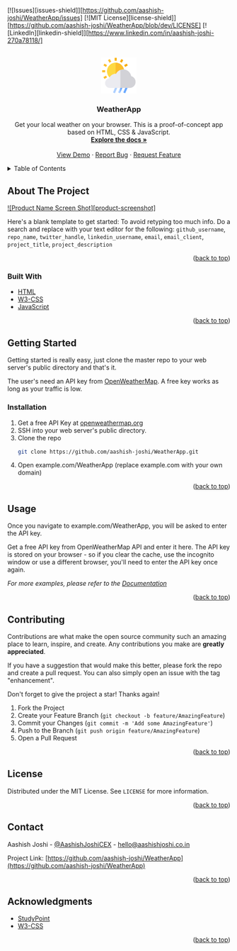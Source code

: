 <div id="top"></div>

[![Issues][issues-shield]][https://github.com/aashish-joshi/WeatherApp/issues]
[![MIT License][license-shield]][https://github.com/aashish-joshi/WeatherApp/blob/dev/LICENSE]
[![LinkedIn][linkedin-shield]][https://www.linkedin.com/in/aashish-joshi-270a78118/]



<!-- PROJECT LOGO -->
<br />
<div align="center">
  <a href="https://github.com/aashish-joshi/WeatherApp">
    <img src="includes/favicon.png" alt="Logo" width="80" height="80">
  </a>

<h3 align="center">WeatherApp</h3>

  <p align="center">
    Get your local weather on your browser.
    This is a proof-of-concept app based on HTML, CSS & JavaScript.
    <br />
    <a href="https://github.com/aashish-joshi/WeatherApp/wiki"><strong>Explore the docs »</strong></a>
    <br />
    <br />
    <a href="https://aashishjoshi.co.in/WeatherApp/">View Demo</a>
    ·
    <a href="https://github.com/aashish-joshi/WeatherApp/issues">Report Bug</a>
    ·
    <a href="https://github.com/aashish-joshi/WeatherApp/issues">Request Feature</a>
  </p>
</div>



<!-- TABLE OF CONTENTS -->
<details>
  <summary>Table of Contents</summary>
  <ol>
    <li>
      <a href="#about-the-project">About The Project</a>
      <ul>
        <li><a href="#built-with">Built With</a></li>
      </ul>
    </li>
    <li>
      <a href="#getting-started">Getting Started</a>
      <ul>
        <li><a href="#installation">Installation</a></li>
      </ul>
    </li>
    <li><a href="#usage">Usage</a></li>
    <li><a href="#contributing">Contributing</a></li>
    <li><a href="#license">License</a></li>
    <li><a href="#contact">Contact</a></li>
    <li><a href="#acknowledgments">Acknowledgments</a></li>
  </ol>
</details>



<!-- ABOUT THE PROJECT -->
## About The Project

[![Product Name Screen Shot][product-screenshot]](https://example.com)

Here's a blank template to get started: To avoid retyping too much info. Do a search and replace with your text editor for the following: `github_username`, `repo_name`, `twitter_handle`, `linkedin_username`, `email`, `email_client`, `project_title`, `project_description`

<p align="right">(<a href="#top">back to top</a>)</p>



### Built With

* [HTML](https://developer.mozilla.org/en-US/docs/Web/HTML)
* [W3-CSS](https://www.w3schools.com/w3css/defaulT.asp)
* [JavaScript](https://www.javascript.com/)


<p align="right">(<a href="#top">back to top</a>)</p>



<!-- GETTING STARTED -->
## Getting Started

Getting started is really easy, just clone the master repo to your web server's public directory and that's it.

The user's need an API key from [OpenWeatherMap](https://openweathermap.org). A free key works as long as your traffic is low.

### Installation

1. Get a free API Key at [openweathermap.org](https://home.openweathermap.org/api_keys)
2. SSH into your web server's public directory.
3. Clone the repo
   ```sh
   git clone https://github.com/aashish-joshi/WeatherApp.git
   ```
4. Open example.com/WeatherApp (replace example.com with your own domain)


<p align="right">(<a href="#top">back to top</a>)</p>



<!-- USAGE EXAMPLES -->
## Usage

Once you navigate to example.com/WeatherApp, you will be asked to enter the API key.

Get a free API key from OpenWeatherMap API and enter it here. The API key is stored on your browser - so if you clear the cache, use the incognito window or use a different browser, you'll need to enter the API key once again.

_For more examples, please refer to the [Documentation](https://github.com/aashish-joshi/WeatherApp/wiki)_

<p align="right">(<a href="#top">back to top</a>)</p>



<!-- CONTRIBUTING -->
## Contributing

Contributions are what make the open source community such an amazing place to learn, inspire, and create. Any contributions you make are **greatly appreciated**.

If you have a suggestion that would make this better, please fork the repo and create a pull request. You can also simply open an issue with the tag "enhancement".

Don't forget to give the project a star! Thanks again!

1. Fork the Project
2. Create your Feature Branch (`git checkout -b feature/AmazingFeature`)
3. Commit your Changes (`git commit -m 'Add some AmazingFeature'`)
4. Push to the Branch (`git push origin feature/AmazingFeature`)
5. Open a Pull Request

<p align="right">(<a href="#top">back to top</a>)</p>



<!-- LICENSE -->
## License

Distributed under the MIT License. See `LICENSE` for more information.

<p align="right">(<a href="#top">back to top</a>)</p>



<!-- CONTACT -->
## Contact

Aashish Joshi - [@AashishJoshiCEX](https://twitter.com/AashishJoshiCEX) - hello@aashishjoshi.co.in

Project Link: [https://github.com/aashish-joshi/WeatherApp](https://github.com/aashish-joshi/WeatherApp)

<p align="right">(<a href="#top">back to top</a>)</p>



<!-- ACKNOWLEDGMENTS -->
## Acknowledgments

* [StudyPoint](https://www.studytonight.com/post/how-to-build-a-weather-app-using-javascript-for-complete-beginners)
* [W3-CSS](https://www.w3schools.com/w3css/default.asp)

<p align="right">(<a href="#top">back to top</a>)</p>